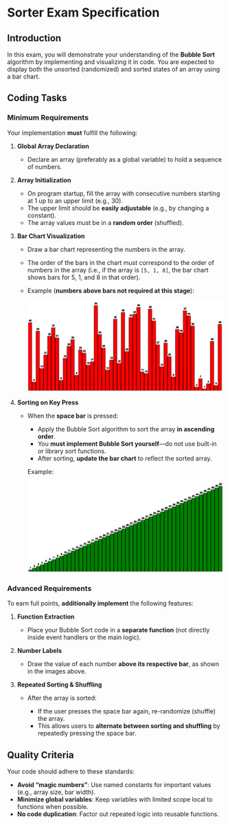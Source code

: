 # Sorter Exam Specification

## Introduction

In this exam, you will demonstrate your understanding of the **Bubble Sort** algorithm by implementing and visualizing it in code. You are expected to display both the unsorted (randomized) and sorted states of an array using a bar chart.

## Coding Tasks

### Minimum Requirements

Your implementation **must** fulfill the following:

1. **Global Array Declaration**

   * Declare an array (preferably as a global variable) to hold a sequence of numbers.

2. **Array Initialization**

   * On program startup, fill the array with consecutive numbers starting at 1 up to an upper limit (e.g., 30).
   * The upper limit should be **easily adjustable** (e.g., by changing a constant).
   * The array values must be in a **random order** (shuffled).

3. **Bar Chart Visualization**

   * Draw a bar chart representing the numbers in the array.
   * The order of the bars in the chart must correspond to the order of numbers in the array (i.e., if the array is `[5, 1, 8]`, the bar chart shows bars for 5, 1, and 8 in that order).
   * Example (**numbers above bars not required at this stage**):

     ![Shuffled bar chart](./shuffled.png)

4. **Sorting on Key Press**

   * When the **space bar** is pressed:

     * Apply the Bubble Sort algorithm to sort the array **in ascending order**.
     * You **must implement Bubble Sort yourself**—do not use built-in or library sort functions.
     * After sorting, **update the bar chart** to reflect the sorted array.

     Example:

     ![Sorted bar chart](./sorted.png)

### Advanced Requirements

To earn full points, **additionally implement** the following features:

1. **Function Extraction**

   * Place your Bubble Sort code in a **separate function** (not directly inside event handlers or the main logic).

2. **Number Labels**

   * Draw the value of each number **above its respective bar**, as shown in the images above.

3. **Repeated Sorting & Shuffling**

   * After the array is sorted:

     * If the user presses the space bar again, re-randomize (shuffle) the array.
     * This allows users to **alternate between sorting and shuffling** by repeatedly pressing the space bar.

## Quality Criteria

Your code should adhere to these standards:

* **Avoid “magic numbers”**: Use named constants for important values (e.g., array size, bar width).
* **Minimize global variables**: Keep variables with limited scope local to functions when possible.
* **No code duplication**: Factor out repeated logic into reusable functions.

